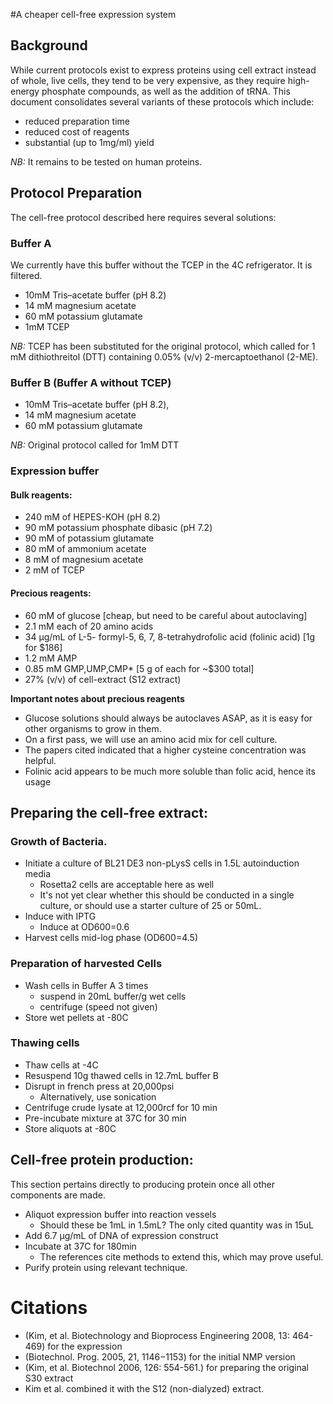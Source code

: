 #A cheaper cell-free expression system



## Background
While current protocols exist to express proteins using cell extract instead of whole, live cells, they tend to be very expensive, as they require high-energy phosphate compounds, as well as the addition of tRNA. This document consolidates several variants of these protocols which include:
- reduced preparation time
- reduced cost of reagents
- substantial (up to 1mg/ml) yield

*NB:* It remains to be tested on human proteins.

## Protocol Preparation

The cell-free protocol described here requires several solutions:

### Buffer A

We currently have this buffer without the TCEP in the 4C refrigerator. It is filtered.

- 10mM Tris–acetate buffer (pH 8.2)
- 14 mM magnesium acetate
- 60 mM potassium glutamate
- 1mM TCEP

*NB:* TCEP has been substituted for the original protocol, which called for 1 mM dithiothreitol (DTT) containing 0.05% (v/v) 2-mercaptoethanol (2-ME).

### Buffer B (Buffer A without TCEP)
- 10mM Tris–acetate buffer (pH 8.2),
- 14 mM magnesium acetate
- 60 mM potassium glutamate

*NB:* Original protocol called for 1mM DTT

### Expression buffer

#### Bulk reagents:
- 240 mM of HEPES-KOH (pH 8.2)
- 90 mM potassium phosphate dibasic (pH 7.2)
- 90 mM of potassium glutamate
- 80 mM of ammonium acetate
- 8 mM of magnesium acetate
- 2 mM of TCEP

#### Precious reagents:
- 60 mM of glucose [cheap, but need to be careful about autoclaving]
- 2.1 mM each of 20 amino acids
- 34 μg/mL of L-5- formyl-5, 6, 7, 8-tetrahydrofolic acid (folinic acid) [1g for $186]
- 1.2 mM AMP
- 0.85 mM GMP,UMP,CMP* [5 g of each for ~$300 total]
- 27% (v/v) of cell-extract (S12 extract)

**Important notes about precious reagents**
- Glucose solutions should always be autoclaves ASAP, as it is easy for other organisms to grow in them.
- On a first pass, we will use an amino acid mix for cell culture.
 - The papers cited indicated that a higher cysteine concentration was helpful.
- Folinic acid appears to be much more soluble than folic acid, hence its usage

## Preparing the cell-free extract:

### Growth of Bacteria.

- Initiate a culture of BL21 DE3 non-pLysS cells in 1.5L autoinduction media
   - Rosetta2 cells are acceptable here as well
   - It's not yet clear whether this should be conducted in a single culture,
   or should use a starter culture of 25 or 50mL.
- Induce with IPTG
   - Induce at OD600=0.6
- Harvest cells mid-log phase (OD600=4.5)

### Preparation of harvested Cells

- Wash cells in Buffer A 3 times
   - suspend in 20mL buffer/g wet cells
   - centrifuge (speed not given)
- Store wet pellets at -80C

### Thawing cells

- Thaw cells at -4C
- Resuspend 10g thawed cells in 12.7mL buffer B
- Disrupt in french press at 20,000psi
   - Alternatively, use sonication
- Centrifuge crude lysate at 12,000rcf for 10 min
- Pre-incubate mixture at 37C for 30 min
- Store aliquots at -80C

## Cell-free protein production:
This section pertains directly to producing protein once all other components are made.

- Aliquot expression buffer into reaction vessels
   - Should these be 1mL in 1.5mL? The only cited quantity was in 15uL
- Add 6.7 μg/mL of DNA of expression construct
- Incubate at 37C for 180min
   - The references cite methods to extend this, which may prove useful.
- Purify protein using relevant technique.


# Citations
- (Kim, et al. Biotechnology and Bioprocess Engineering 2008, 13: 464-469) for the expression
- (Biotechnol. Prog. 2005, 21, 1146−1153) for the initial NMP version
- (Kim, et al. Biotechnol 2006, 126: 554-561.) for preparing the original S30 extract
- Kim et al. combined it with the S12 (non-dialyzed) extract.
